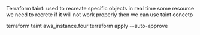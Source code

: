 Terraform taint: used to recreate specific objects 
in real time some resource we need to recrete if it will not work properly 
then we can use taint concetp

terraform taint aws_instance.four
terraform apply --auto-approve